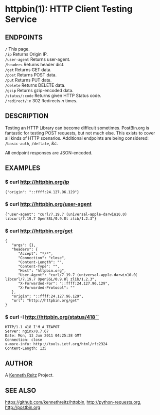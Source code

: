 httpbin(1): HTTP Client Testing Service
=======================================

## ENDPOINTS

`/` This page.  
`/ip` Returns Origin IP.  
`/user-agent` Returns user-agent.  
`/headers` Returns header dict.  
`/get` Returns GET data.  
`/post` Returns POST data.  
`/put` Returns PUT data.  
`/delete` Returns DELETE data.  
`/gzip` Returns gzip-encoded data.  
`/status/:code` Returns given HTTP Status code.  
`/redirect/:n` 302 Redirects *n* times.  


## DESCRIPTION

Testing an HTTP Library can become difficult sometimes. PostBin.org is fantastic
for testing POST requests, but not much else. This exists to cover all kinds of HTTP 
scenarios. Additional endpoints are being considered: `/basic-auth`, `/deflate`, *&c*.

All endpoint responses are JSON-encoded.


## EXAMPLES

### $ curl http://httpbin.org/ip

    {"origin": "::ffff:24.127.96.129"}

### $ curl http://httpbin.org/user-agent

    {"user-agent": "curl/7.19.7 (universal-apple-darwin10.0) libcurl/7.19.7 OpenSSL/0.9.8l zlib/1.2.3"}

### $ curl http://httpbin.org/get

    {
       "args": {},
       "headers": {
          "Accept": "*/*",
          "Connection": "close",
          "Content-Length": "",
          "Content-Type": "",
          "Host": "httpbin.org",
          "User-Agent": "curl/7.19.7 (universal-apple-darwin10.0) libcurl/7.19.7 OpenSSL/0.9.8l zlib/1.2.3",
          "X-Forwarded-For": "::ffff:24.127.96.129",
          "X-Forwarded-Protocol": ""
       },
       "origin": "::ffff:24.127.96.129",
       "url": "http://httpbin.org/get"
    }

### $ curl -I http://httpbin.org/status/418``

    HTTP/1.1 418 I'M A TEAPOT
    Server: nginx/0.7.67
    Date: Mon, 13 Jun 2011 04:25:38 GMT
    Connection: close
    x-more-info: http://tools.ietf.org/html/rfc2324
    Content-Length: 135


## AUTHOR

A [Kenneth Reitz](http://kennethreitz.com/pages/open-projects.html)
Project.

## SEE ALSO

<https://github.com/kennethreitz/httpbin>, <http://python-requests.org>, <http://postbin.org>
